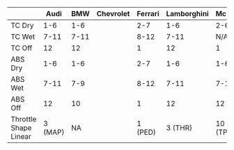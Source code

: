 | | Audi | BMW | Chevrolet | Ferrari | Lamborghini | McLaren | Mustang | Mercades | Porsche |
|---|---|---|---|---|---|---|---|---|---|
| TC Dry | 1-6 | 1-6 | | 2-7 | 1-6 | 2-6 | 2-7 | 6-11 | 1-6 |
| TC Wet | 7-11 | 7-11 | | 8-12 | 7-11 | N/A | 8-12 | 1-5 | 7-11 |
| TC Off | 12 | 12 | | 1 | 12 | 1 | 1 | 12 | 0 |
| ABS Dry | 1-6 | 1-6 | | 2-7 | 1-6 | 1-6 | 2-7 | 6-11 | 1-6 |
| ABS Wet | 7-11 | 7-9 | | 8-12 | 7-11 | 7-11 | 8-12 | 1-5 | 7-11 |
| ABS Off | 12 | 10 | | 1 | 12 | 12 | 1 | 12 | 0 |
| Throttle Shape Linear | 3 (MAP) | NA | | 1 (PED) | 3 (THR) | 10 (TPS) | 6 (THR) | NA | 3 |
